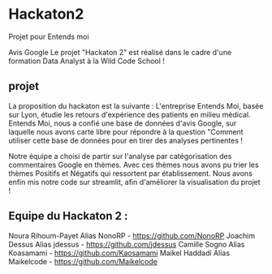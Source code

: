 # Hackaton2
Projet pour Entends moi

Avis Google Le projet "Hackaton 2" est réalisé dans le cadre d'une formation Data Analyst à la Wild Code School !

## projet

La proposition du hackaton est la suivante : L'entreprise Entends Moi, basée sur Lyon, étudie les retours d'expérience des patients en milieu médical. Entends Moi, nous a confié une base de données d'avis Google, sur laquelle nous avons carte libre pour répondre à la question "Comment utiliser cette base de données pour en tirer des analyses pertinentes !

Notre équipe a choisi de partir sur l'analyse par catégorisation des commentaires Google en thèmes. Avec ces thèmes nous avons pu trier les thèmes Positifs et Négatifs qui ressortent par établissement. Nous avons enfin mis notre code sur streamlit, afin d'améliorer la visualisation du projet !

## Equipe du Hackaton 2 :

Noura Rihoum-Payet Alias NonoRP - https://github.com/NonoRP Joachim Dessus Alias jdessus - https://github.com/jdessus Camille Sogno Alias Koasamami - https://github.com/Kaosamami Maikel Haddadi Alias Maikelcode - https://github.com/Maikelcode
